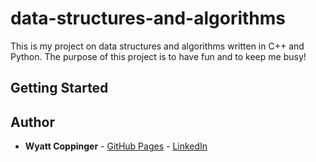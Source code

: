 # data-structures-and-algorithms
This is my project on data structures and algorithms written in C++ and Python. The purpose of this project is to have fun and to keep me busy!

## Getting Started

## Author
* **Wyatt Coppinger** - [GitHub Pages](https://wcopping.github.io/) - [LinkedIn](https://www.linkedin.com/in/wyatt-coppinger/)

